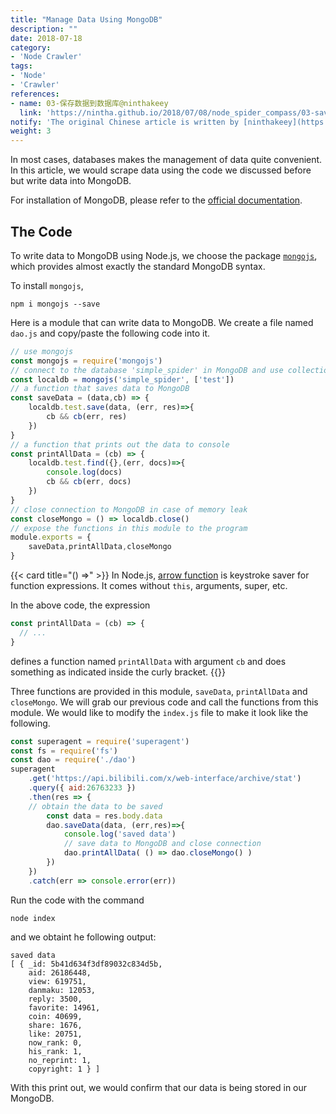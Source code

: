 ```yaml
---
title: "Manage Data Using MongoDB"
description: ""
date: 2018-07-18
category:
- 'Node Crawler'
tags:
- 'Node'
- 'Crawler'
references:
- name: 03-保存数据到数据库@ninthakeey
  link: 'https://nintha.github.io/2018/07/08/node_spider_compass/03-save_into_db/'
notify: 'The original Chinese article is written by [ninthakeey](https://github.com/nintha). It has been translated and remixed by Datumorphism'
weight: 3
---
```



In most cases, databases makes the management of data quite convenient. In this article, we would scrape data using the code we discussed before but write data into MongoDB.

For installation of MongoDB, please refer to the [official documentation](https://docs.mongodb.com/manual/installation/).

## The Code

To write data to MongoDB using Node.js, we choose the package [`mongojs`](https://github.com/mafintosh/mongojs#readme), which provides almost exactly the standard MongoDB syntax.

To install `mongojs`,
```terminal
npm i mongojs --save
```

Here is a module that can write data to MongoDB. We create a file named `dao.js` and copy/paste the following code into it.

```JavaScript
// use mongojs
const mongojs = require('mongojs')
// connect to the database 'simple_spider' in MongoDB and use collection 'test'
const localdb = mongojs('simple_spider', ['test'])
// a function that saves data to MongoDB
const saveData = (data,cb) => {
	localdb.test.save(data, (err, res)=>{
	 	cb && cb(err, res)
	})
}
// a function that prints out the data to console
const printAllData = (cb) => {
	localdb.test.find({},(err, docs)=>{
		console.log(docs)
		cb && cb(err, docs)
	})
}
// close connection to MongoDB in case of memory leak
const closeMongo = () => localdb.close()
// expose the functions in this module to the program
module.exports = {
	saveData,printAllData,closeMongo
}
```



{{< card title="() =>" >}}
In Node.js, [arrow function](https://developer.mozilla.org/en-US/docs/Web/JavaScript/Reference/Functions/Arrow_functions) is keystroke saver for function expressions. It comes without `this`, arguments, super, etc.

In the above code, the expression
```JavaScript
const printAllData = (cb) => {
  // ...
}
```
defines a function named `printAllData` with argument `cb` and does something as indicated inside the curly bracket.
{{</card>}}


Three functions are provided in this module, `saveData`, `printAllData` and `closeMongo`. We will grab our previous code and call the functions from this module. We would like to modify the `index.js` file to make it look like the following.

```JavaScript
const superagent = require('superagent')
const fs = require('fs')
const dao = require('./dao')
superagent
	.get('https://api.bilibili.com/x/web-interface/archive/stat')
	.query({ aid:26763233 })
	.then(res => {
    // obtain the data to be saved
		const data = res.body.data
		dao.saveData(data, (err,res)=>{
			console.log('saved data')
			// save data to MongoDB and close connection
			dao.printAllData( () => dao.closeMongo() )
		})
	})
	.catch(err => console.error(err))
```

Run the code with the command
```terminal
node index
```
and we obtaint he following output:
```terminal
saved data
[ { _id: 5b41d634f3df89032c834d5b,
    aid: 26186448,
    view: 619751,
    danmaku: 12053,
    reply: 3500,
    favorite: 14961,
    coin: 40699,
    share: 1676,
    like: 20751,
    now_rank: 0,
    his_rank: 1,
    no_reprint: 1,
    copyright: 1 } ]
```
With this print out, we would confirm that our data is being stored in our MongoDB.
